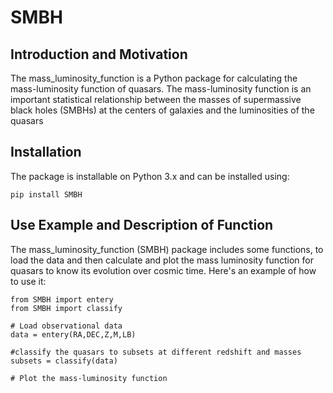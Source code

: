 # SMBH

## Introduction and Motivation

The mass_luminosity_function is a Python package for calculating the mass-luminosity function of quasars. The mass-luminosity function is an important statistical relationship between the masses of supermassive black holes (SMBHs) at the centers of galaxies and the luminosities of the quasars

## Installation

The package is installable on Python 3.x and can be installed using:

```pip install SMBH```

## Use Example and Description of Function

The mass_luminosity_function (SMBH) package includes some functions, to load the data and then calculate and plot the mass luminosity function for quasars to know its evolution over cosmic time.
Here's an example of how to use it:

```
from SMBH import entery
from SMBH import classify

# Load observational data
data = entery(RA,DEC,Z,M,LB)

#classify the quasars to subsets at different redshift and masses
subsets = classify(data)

# Plot the mass-luminosity function
```
